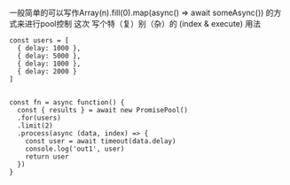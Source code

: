 ### 
一般简单的可以写作Array(n).fill(0).map(async() => await someAsync()) 的方式来进行pool控制
这次 写个特（复）别（杂）的 (index & execute)
用法

```
const users = [
  { delay: 1000 },
  { delay: 5000 },
  { delay: 1000 },
  { delay: 2000 }
]


const fn = async function() {
  const { results } = await new PromisePool()
  .for(users)
  .limit(2)
  .process(async (data, index) => {
    const user = await timeout(data.delay)
    console.log('out1', user)
    return user
  })
}
```
